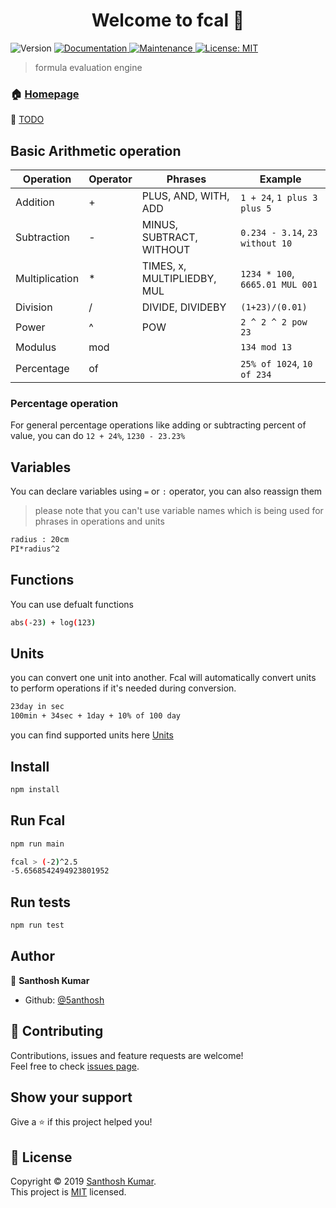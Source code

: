 <h1 align="center">Welcome to fcal 👋</h1>
<p>
  <img alt="Version" src="https://img.shields.io/badge/version-1.0.0-blue.svg?cacheSeconds=2592000" />
  <a href="https://github.com/5anthosh/fcal#readme" target="_blank">
    <img alt="Documentation" src="https://img.shields.io/badge/documentation-yes-brightgreen.svg" />
  </a>
  <a href="https://github.com/5anthosh/fcal/graphs/commit-activity" target="_blank">
    <img alt="Maintenance" src="https://img.shields.io/badge/Maintained%3F-yes-green.svg" />
  </a>
  <a href="https://github.com/5anthosh/fcal/blob/master/LICENSE" target="_blank">
    <img alt="License: MIT" src="https://img.shields.io/badge/License-MIT-yellow.svg" />
  </a>
</p>

> formula evaluation engine

### 🏠 [Homepage](https://github.com/5anthosh/fcal#readme)

📝 [TODO](https://github.com/5anthosh/fcal/blob/master/TODO.md)

## Basic Arithmetic operation

| Operation      | Operator | Phrases                     | Example                         |
| -------------- | -------- | --------------------------- | ------------------------------- |
| Addition       | +        | PLUS, AND, WITH, ADD        | `1 + 24`, `1 plus 3 plus 5`     |
| Subtraction    | -        | MINUS, SUBTRACT, WITHOUT    | `0.234 - 3.14`, `23 without 10` |
| Multiplication | \*       | TIMES, x, MULTIPLIEDBY, MUL | `1234 * 100`, `6665.01 MUL 001` |
| Division       | /        | DIVIDE, DIVIDEBY            | `(1+23)/(0.01)`                 |
| Power          | ^        | POW                         | `2 ^ 2 ^ 2 pow 23`              |
| Modulus        | mod      |                             | `134 mod 13`                    |
| Percentage     | of       |                             | `25% of 1024`, `10 of 234`      |

### Percentage operation

For general percentage operations like adding or subtracting percent of value, you can do
`12 + 24%`, `1230 - 23.23%`

## Variables

You can declare variables using `=` or `:` operator, you can also reassign them

> please note that you can't use variable names which is being used for phrases in operations and units

```sh
radius : 20cm
PI*radius^2
```

## Functions

You can use defualt functions

```sh
abs(-23) + log(123)
```

## Units

you can convert one unit into another. Fcal will automatically convert units to perform operations if it's needed during conversion.

```sh
23day in sec
100min + 34sec + 1day + 10% of 100 day
```

you can find supported units here [Units](https://github.com/5anthosh/fcal/blob/master/UNITS.md)

## Install

```sh
npm install
```

## Run Fcal

```sh
npm run main

fcal > (-2)^2.5
-5.6568542494923801952
```

## Run tests

```sh
npm run test
```

## Author

👤 **Santhosh Kumar**

- Github: [@5anthosh](https://github.com/5anthosh)

## 🤝 Contributing

Contributions, issues and feature requests are welcome!<br />Feel free to check [issues page](https://github.com/5anthosh/fcal/issues).

## Show your support

Give a ⭐️ if this project helped you!

## 📝 License

Copyright © 2019 [Santhosh Kumar](https://github.com/5anthosh).<br />
This project is [MIT](https://github.com/5anthosh/fcal/blob/master/LICENSE) licensed.
